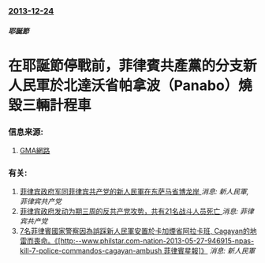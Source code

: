 ### [2013-12-24](/news/2013/12/24/index.md)

##### 耶誕節
#  在耶誕節停戰前，菲律賓共產黨的分支新人民軍於北達沃省帕拿波（Panabo）燒毀三輛計程車 




### 信息来源:

1. [GMA網路](http://www.gmanetwork.com/news/story/341152/news/regions/an-hour-before-start-of-their-xmas-truce-npa-rebels-burn-taxis-in-panabo-city)

### 有关:

1. [ 菲律宾政府军同菲律宾共产党的新人民軍在东萨马省博龙岸 ](/zh/news/2019/11/11/菲律宾政府军同菲律宾共产党的新人民軍在东萨马省博龙岸.md) _消息: 新人民軍, 菲律宾共产党_
2. [菲律宾政府发动为期三周的反共产党攻势，共有21名战斗人员死亡 ](/zh/news/2017/02/27/菲律宾政府发动为期三周的反共产党攻势-共有21名战斗人员死亡.md) _消息: 菲律宾共产党_
3. [ 7名菲律賓國家警察因為誤踩新人民軍安置於卡加煙省阿拉卡班, Cagayan的地雷而喪命。《[http:--www.philstar.com-nation-2013-05-27-946915-npas-kill-7-police-commandos-cagayan-ambush 菲律賓星報]》](/zh/news/2013/05/27/7名菲律賓國家警察因為誤踩新人民軍安置於卡加煙省阿拉卡班-Cagayan的地雷而喪命-http-wwwph.md) _消息: 新人民軍_

